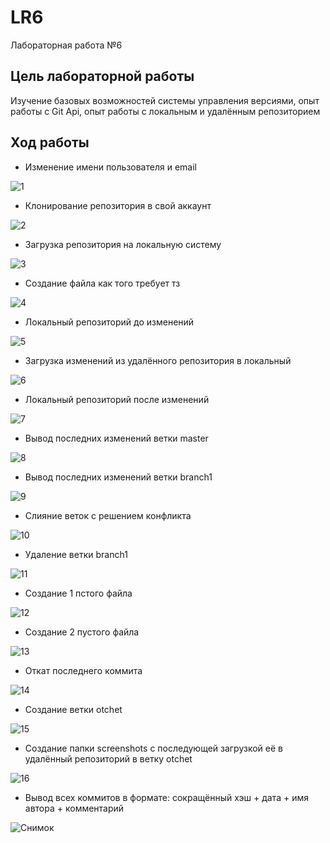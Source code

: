 # LR6
Лабораторная работа №6
## Цель лабораторной работы
Изучение базовых возможностей системы управления версиями, опыт работы с Git Api, опыт работы с локальным и удалённым репозиторием
## Ход работы
* Изменение имени пользователя и email

![1](https://user-images.githubusercontent.com/118620708/202865243-07b72d31-5f6c-43aa-9fe1-8ef143ab83b8.PNG)

* Клонирование репозитория в свой аккаунт

![2](https://user-images.githubusercontent.com/118620708/202865308-6786732e-54b3-4716-842e-b431d321266e.PNG)

* Загрузка репозитория на локальную систему

![3](https://user-images.githubusercontent.com/118620708/202865338-73cc6c08-7c9c-4325-80bc-3b8078e22232.PNG)

* Создание файла как того требует тз

![4](https://user-images.githubusercontent.com/118620708/202865353-e6a3bd99-7ae1-4ad0-925b-ef2d4d0d42ba.PNG)

* Локальный репозиторий до изменений

![5](https://user-images.githubusercontent.com/118620708/202865367-3aa323cd-4416-43d7-bf80-2cde3f0502be.PNG)

* Загрузка изменений из удалённого репозитория в локальный

![6](https://user-images.githubusercontent.com/118620708/202865386-984908ed-23e2-4b83-bda2-80d50440d1a1.PNG)

* Локальный репозиторий после изменений

![7](https://user-images.githubusercontent.com/118620708/202865394-f822af2d-cd3b-4eaf-8c92-e642f11973a9.PNG)

* Вывод последних изменений ветки master

![8](https://user-images.githubusercontent.com/118620708/202865413-a5603bb9-24a3-4a00-a5c7-387f0f80616c.PNG)

* Вывод последних изменений ветки branch1

![9](https://user-images.githubusercontent.com/118620708/202865426-f15b9065-3ebb-4988-a35b-b82c3a6bd706.PNG)

* Слияние веток с решением конфликта

![10](https://user-images.githubusercontent.com/118620708/202865438-a3fa2ac5-a441-4626-b59d-cd310f3c9111.PNG)

* Удаление ветки branch1

![11](https://user-images.githubusercontent.com/118620708/202865447-cd546db2-5f67-4214-ad64-99fb4c2dbc56.PNG)

* Создание 1 пстого файла

![12](https://user-images.githubusercontent.com/118620708/202865457-d505ccfe-98a9-4d3e-a6e2-9b4e89771c08.PNG)

* Создание 2 пустого файла

![13](https://user-images.githubusercontent.com/118620708/202865476-1e88dd5a-4fd0-4a8e-9212-07e6ffe4c6c7.PNG)

* Откат последнего коммита

![14](https://user-images.githubusercontent.com/118620708/202865504-b56d1c4f-9165-42e9-9be4-9bbb68b2453a.PNG)

* Создание ветки otchet

![15](https://user-images.githubusercontent.com/118620708/202865513-bfb3386f-b1ca-4e9d-aa49-0a6259e1ac8f.PNG)

* Создание папки screenshots с последующей загрузкой её в удалённый репозиторий в ветку otchet

![16](https://user-images.githubusercontent.com/118620708/202865529-b34f1b0b-2fc0-4727-beb5-8e4e21088a71.PNG)

* Вывод всех коммитов в формате: сокращённый хэш + дата + имя автора + комментарий

![Снимок](https://user-images.githubusercontent.com/118620708/202865543-4f38ce09-e8f7-4d1d-91cb-6996a3d2e25f.PNG)
